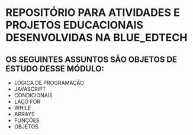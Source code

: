 # REPOSITÓRIO PARA ATIVIDADES E PROJETOS EDUCACIONAIS DESENVOLVIDAS NA BLUE_EDTECH

## OS SEGUINTES ASSUNTOS SÃO OBJETOS DE ESTUDO DESSE MÓDULO:
* LÓGICA DE PROGRAMAÇÃO
* JAVASCRIPT
* CONDICIONAIS
* LAÇO FOR
* WHILE
* ARRAYS
* FUNÇÕES
* OBJETOS

